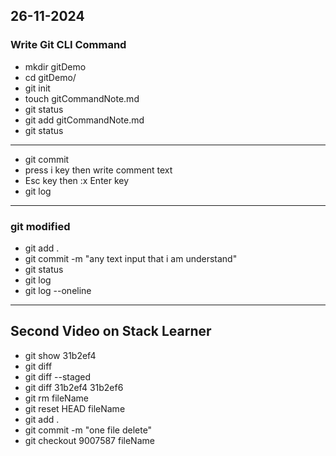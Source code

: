## 26-11-2024
### Write Git CLI Command
- mkdir gitDemo
- cd gitDemo/
- git init
- touch gitCommandNote.md
- git status
- git add gitCommandNote.md
- git status

---

- git commit
- press i key then write comment text
- Esc key then :x Enter key
- git log

---
### git modified
- git add .
- git commit -m "any text input that i am understand"
- git status
- git log
- git log --oneline
---

## Second Video on Stack Learner
- git show 31b2ef4
- git diff
- git diff --staged
- git diff 31b2ef4 31b2ef6
- git rm fileName
- git reset HEAD fileName
- git add .
- git commit -m "one file delete"
- git checkout 9007587 fileName